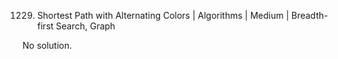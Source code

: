 1229. Shortest Path with Alternating Colors | Algorithms | Medium | Breadth-first Search, Graph

No solution.
